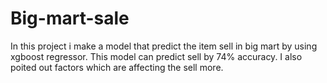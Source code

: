 # Big-mart-sale
In this project i make a model that predict the item sell in big mart by using xgboost regressor.
This model can predict sell by 74% accuracy.
I also poited out factors which are affecting the sell more.
